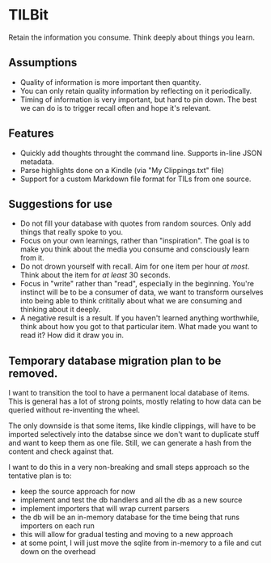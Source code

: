 # TILBit

Retain the information you consume. Think deeply about things you learn.

## Assumptions

- Quality of information is more important then quantity.
- You can only retain quality information by reflecting on it periodically.
- Timing of information is very important, but hard to pin down. The best we can do is to trigger recall often and hope it's relevant.

## Features

- Quickly add thoughts throught the command line. Supports in-line JSON metadata.
- Parse highlights done on a Kindle (via "My Clippings.txt" file)
- Support for a custom Markdown file format for TILs from one source.

## Suggestions for use

- Do not fill your database with quotes from random sources. Only add things that really spoke to you.
- Focus on your own learnings, rather than "inspiration". The goal is to make you think about the media you consume and consciously learn from it.
- Do not drown yourself with recall. Aim for one item per hour *at most*. Think about the item for *at least* 30 seconds.
- Focus in "write" rather than "read", especially in the beginning. You're instinct will be to be a consumer of data, we want to transform ourselves into being able to think crititally about what we are consuming and thinking about it deeply.
- A negative result is a result. If you haven't learned anything worthwhile, think about how you got to that particular item. What made you want to read it? How did it draw you in.


## Temporary database migration plan to be removed.

I want to transition the tool to have a permanent local database of items. This is general has a lot of strong points, mostly relating to how data can be queried without re-inventing the wheel.

The only downside is that some items, like kindle clippings, will have to be imported selectively into the databse since we don't want to duplicate stuff and want to keep them as one file. Still, we can generate a hash from the content and check against that.

I want to do this in a very non-breaking and small steps approach so the tentative plan is to:
- keep the source approach for now
- implement and test the db handlers and all the db as a new source
- implement importers that will wrap current parsers
- the db will be an in-memory database for the time being that runs importers on each run
- this will allow for gradual testing and moving to a new approach
- at some point, I will just move the sqlite from in-memory to a file and cut down on the overhead
